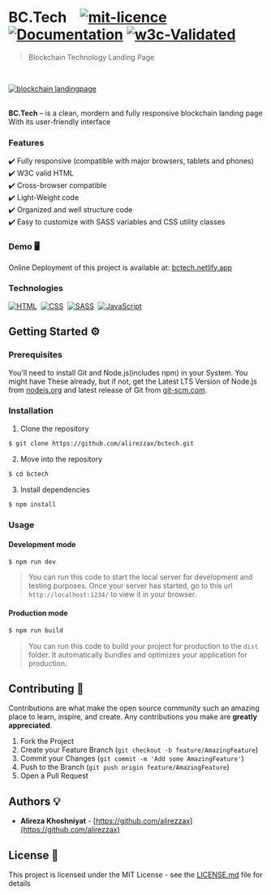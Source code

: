 # BC.Tech &nbsp;&nbsp; <a href="/"><img alt="mit-licence" src="https://img.shields.io/badge/license-MIT-blue" /></a>&nbsp;<a href="/" target="_blank"><img alt="Documentation" src="https://img.shields.io/badge/documentation-yes-00b484.svg" /></a>&nbsp;<a href="/"><img alt="w3c-Validated" src="https://img.shields.io/w3c-validation/html?color=00b484&targetUrl=http%3A%2F%2Fbctech.netlify.app" /></a>

> Blockchain Technology Landing Page
<br />

<p align="center">
  
[<img alt="blockchain landingpage" src="https://user-images.githubusercontent.com/99601503/182960111-6e43f825-df71-42d7-832f-2198190f41a6.png" />](https://bctech.netlify.app)
</p>
<br />
<b>BC.Tech</b> – is a clean, mordern and fully responsive blockchain landing page With its user-friendly interface
<br />

### Features
:heavy_check_mark: Fully responsive (compatible with major browsers, tablets and phones)
<br />
:heavy_check_mark: W3C valid HTML
<br />
:heavy_check_mark: Cross-browser compatible
<br />
:heavy_check_mark: Light-Weight code
<br />
:heavy_check_mark: Organized and well structure code
<br />
:heavy_check_mark: Easy to customize with SASS variables and CSS utility classes
<br />


### Demo :desktop_computer:
Online Deployment of this project is available at: [bctech.netlify.app](https://bctech.netlify.app)

### Technologies

[![HTML](https://user-images.githubusercontent.com/99601503/183393181-a57682c8-fe86-4ca1-b5e7-15d12089f5c9.png)](https://developer.mozilla.org/en-US/docs/Web/HTML)&nbsp;
[![CSS](https://user-images.githubusercontent.com/99601503/183393195-e6ec478a-ba67-40bb-b9ff-b7550293c1cd.png)](https://developer.mozilla.org/en-US/docs/Web/CSS)&nbsp;
[![SASS](https://user-images.githubusercontent.com/99601503/183393251-0e35221c-3483-4176-85aa-4132fb226b21.png)](https://sass-lang.com)&nbsp;
[![JavaScript](https://user-images.githubusercontent.com/99601503/183393237-0e408212-0198-4132-a286-a874dca22501.png)](https://developer.mozilla.org/en-US/docs/Web/JavaScript)&nbsp;
<br />

## Getting Started :gear:

### Prerequisites
You'll need to install Git and Node.js(includes npm) in your System. You might have These already, but if not, get the Latest LTS Version of Node.js from [nodejs.org](https://nodejs.org) and latest release of Git from [git-scm.com](https://git-scm.com).

### Installation

1. Clone the repository
```bash
$ git clone https://github.com/alirezzax/bctech.git
```
2. Move into the repository
```bash
$ cd bctech
```

3. Install dependencies
```bash
$ npm install
```

### Usage
<h4>Development mode</h4>

```bash
$ npm run dev
```
> You can run this code to start the local server for development and testing purposes. Once your server has started, go to this url `http://localhost:1234/` to view it in your browser.


<h4>Production mode</h4>

```bash
$ npm run build
```
>  You can run this code to build your project for production to the `dist` folder. It automatically bundles and optimizes your application for production.

## Contributing :pushpin:

Contributions are what make the open source community such an amazing place to learn, inspire, and create. Any contributions you make are **greatly appreciated**.

1. Fork the Project
2. Create your Feature Branch (`git checkout -b feature/AmazingFeature`)
3. Commit your Changes (`git commit -m 'Add some AmazingFeature'`)
4. Push to the Branch (`git push origin feature/AmazingFeature`)
5. Open a Pull Request

## Authors :bulb:

- **Alireza Khoshniyat** - [https://github.com/alirezzax](https://github.com/alirezzax)


## License :scroll:

This project is licensed under the MIT License - see the [LICENSE.md](LICENSE.md) file for details







